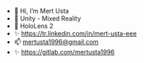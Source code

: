 - 👋 Hi, I’m Mert Usta
- 👀 Unity - Mixed Reality 
- 🌱 HoloLens 2 
- ✨ https://tr.linkedin.com/in/mert-usta-eee 
- 📫 mertusta1996@gmail.com 
- ✨ https://gitlab.com/mertusta1996
<!---
mertusta1996/mertusta1996 is a ✨ special ✨ repository because its `README.md` (this file) appears on your GitHub profile.
You can click the Preview link to take a look at your changes.
--->
